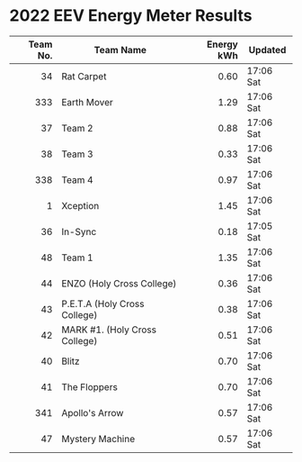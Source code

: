 # 2022 EEV Energy Meter Results
|Team No.|Team Name|Energy kWh|Updated|
|---:|---|---:|---|
|34|Rat Carpet|0.60|17:06 Sat|
|333|Earth Mover|1.29|17:06 Sat|
|37|Team 2|0.88|17:06 Sat|
|38|Team 3|0.33|17:06 Sat|
|338|Team 4|0.97|17:06 Sat|
|1|Xception|1.45|17:06 Sat|
|36|In-Sync|0.18|17:05 Sat|
|48|Team 1|1.35|17:06 Sat|
|44|ENZO (Holy Cross College)|0.36|17:06 Sat|
|43|P.E.T.A (Holy Cross College)|0.38|17:06 Sat|
|42|MARK #1. (Holy Cross College)|0.51|17:06 Sat|
|40|Blitz|0.70|17:06 Sat|
|41|The Floppers|0.70|17:06 Sat|
|341|Apollo's Arrow|0.57|17:06 Sat|
|47|Mystery Machine|0.57|17:06 Sat|
